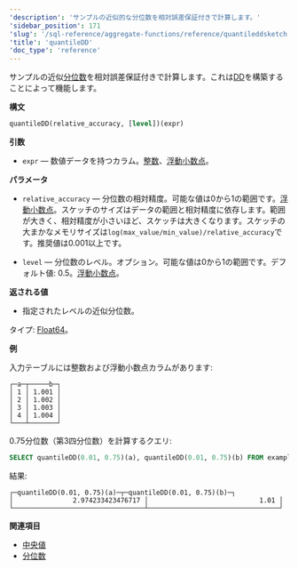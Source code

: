 ```yaml
---
'description': 'サンプルの近似的な分位数を相対誤差保証付きで計算します。'
'sidebar_position': 171
'slug': '/sql-reference/aggregate-functions/reference/quantileddsketch'
'title': 'quantileDD'
'doc_type': 'reference'
---
```


サンプルの近似[分位数](https://en.wikipedia.org/wiki/Quantile)を相対誤差保証付きで計算します。これは[DD](https://www.vldb.org/pvldb/vol12/p2195-masson.pdf)を構築することによって機能します。

**構文**

```sql
quantileDD(relative_accuracy, [level])(expr)
```

**引数**

- `expr` — 数値データを持つカラム。[整数](../../../sql-reference/data-types/int-uint.md)、[浮動小数点](../../../sql-reference/data-types/float.md)。

**パラメータ**

- `relative_accuracy` — 分位数の相対精度。可能な値は0から1の範囲です。[浮動小数点](../../../sql-reference/data-types/float.md)。スケッチのサイズはデータの範囲と相対精度に依存します。範囲が大きく、相対精度が小さいほど、スケッチは大きくなります。スケッチの大まかなメモリサイズは`log(max_value/min_value)/relative_accuracy`です。推奨値は0.001以上です。

- `level` — 分位数のレベル。オプション。可能な値は0から1の範囲です。デフォルト値: 0.5。[浮動小数点](../../../sql-reference/data-types/float.md)。

**返される値**

- 指定されたレベルの近似分位数。

タイプ: [Float64](/sql-reference/data-types/float)。

**例**

入力テーブルには整数および浮動小数点カラムがあります:

```text
┌─a─┬─────b─┐
│ 1 │ 1.001 │
│ 2 │ 1.002 │
│ 3 │ 1.003 │
│ 4 │ 1.004 │
└───┴───────┘
```

0.75分位数（第3四分位数）を計算するクエリ:

```sql
SELECT quantileDD(0.01, 0.75)(a), quantileDD(0.01, 0.75)(b) FROM example_table;
```

結果:

```text
┌─quantileDD(0.01, 0.75)(a)─┬─quantileDD(0.01, 0.75)(b)─┐
│               2.974233423476717 │                            1.01 │
└─────────────────────────────────┴─────────────────────────────────┘
```

**関連項目**

- [中央値](/sql-reference/aggregate-functions/reference/median)
- [分位数](../../../sql-reference/aggregate-functions/reference/quantiles.md#quantiles)
